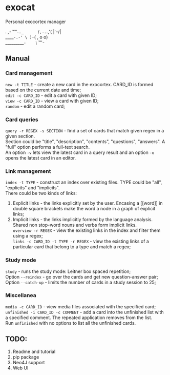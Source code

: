 # exocat
Personal exocortex manager

 _._     _,-'""`-._     
(,-.`._,'(       |\`-/|     
____`-.-' \ )-`( , o o)     
__________`-    \`_`"'-     

## Manual

### Card management
`new -t TITLE` - create a new card in the exocortex. CARD_ID is formed based on the current date and time;    
`edit -c CARD_ID` - edit a card with given ID;    
`view -c CARD_ID` - view a card with given ID;    
`random` - edit a random card;     

### Card queries
`query -r REGEX -s SECTION` - find a set of cards that match given regex in a given section.    
Section could be "title", "description", "contents", "questions", "answers". A "full" option performs a full-text search.   
An option `-v` lets view the latest card in a query result and an option `-o` opens the latest card in an editor.   

### Link management
`index -t TYPE` - construct an index over existing files. TYPE could be "all", "explicits" and "implicits".    
There could be two kinds of links:    
1. Explicit links - the links explicitly set by the user. Encasing a [[word]] in double square brackets make the word a node in a graph of explicit links;   
2. Implicit links - the links implicitly formed by the language analysis. Shared non stop-word nouns and verbs form implicit links.   
`overview -r REGEX` - view the existing links in the index and filter them using a regex;    
`links -c CARD_ID -t TYPE -r REGEX` - view the existing links of a particular card that belong to a type and match a regex;    

### Study mode
`study` - runs the study mode: Leitner box spaced repetition;    
Option `--reindex` - go over the cards and get new question-answer pair;    
Option `--catch-up` - limits the number of cards in a study session to 25;    

### Miscellanea
`media -c CARD_ID` - view media files associated with the specified card;    
`unfinished -i CARD_ID -c COMMENT` - add a card into the unfinished list with a specified comment. The repeated application removes from the list.      
Run `unfinished` with no options to list all the unfinished cards.     

## TODO:
1. Readme and tutorial    
2. pip package   
3. Neo4J support  
4. Web UI   
